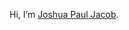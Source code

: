 Hi, I’m [Joshua Paul Jacob](https://joshuapjacob.com).

<!---
joshuapjacob/joshuapjacob is a ✨ special ✨ repository because its `README.md` (this file) appears on your GitHub profile.
You can click the Preview link to take a look at your changes.
--->
